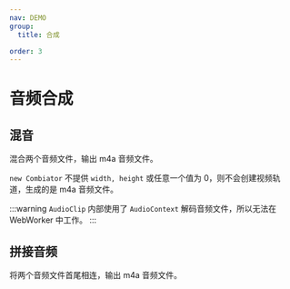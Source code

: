 ```yaml
---
nav: DEMO
group:
  title: 合成

order: 3
---
```


# 音频合成

## 混音

混合两个音频文件，输出 m4a 音频文件。

`new Combiator` 不提供 `width, height` 或任意一个值为 0，则不会创建视频轨道，生成的是 m4a 音频文件。

<code src="./2_3_1-audio-mixin.tsx"></code>

:::warning
`AudioClip` 内部使用了 `AudioContext` 解码音频文件，所以无法在 WebWorker 中工作。
:::

## 拼接音频

将两个音频文件首尾相连，输出 m4a 音频文件。

<code src="./2_3_2-audio-mixin.tsx"></code>
